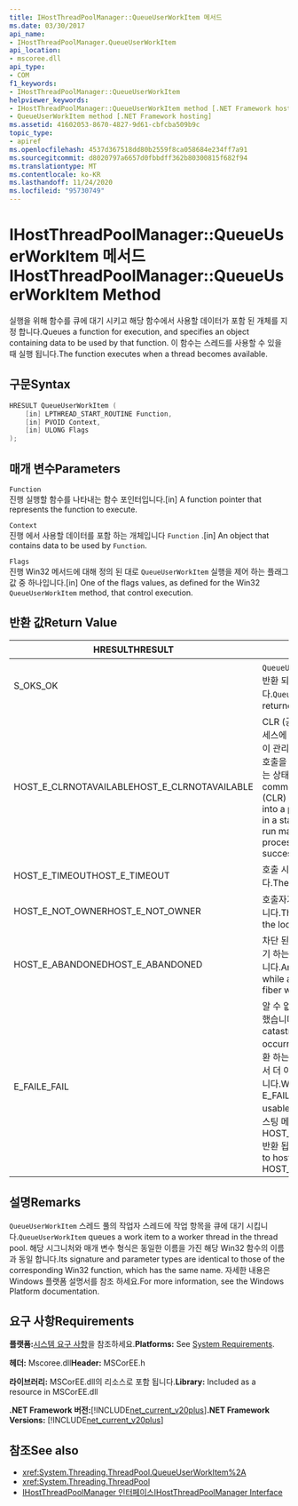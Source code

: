 ```yaml
---
title: IHostThreadPoolManager::QueueUserWorkItem 메서드
ms.date: 03/30/2017
api_name:
- IHostThreadPoolManager.QueueUserWorkItem
api_location:
- mscoree.dll
api_type:
- COM
f1_keywords:
- IHostThreadPoolManager::QueueUserWorkItem
helpviewer_keywords:
- IHostThreadPoolManager::QueueUserWorkItem method [.NET Framework hosting]
- QueueUserWorkItem method [.NET Framework hosting]
ms.assetid: 41602053-8670-4827-9d61-cbfcba509b9c
topic_type:
- apiref
ms.openlocfilehash: 4537d367518dd80b2559f8ca058684e234ff7a91
ms.sourcegitcommit: d8020797a6657d0fbbdff362b80300815f682f94
ms.translationtype: MT
ms.contentlocale: ko-KR
ms.lasthandoff: 11/24/2020
ms.locfileid: "95730749"
---
```

# <a name="ihostthreadpoolmanagerqueueuserworkitem-method"></a><span data-ttu-id="9b257-102">IHostThreadPoolManager::QueueUserWorkItem 메서드</span><span class="sxs-lookup"><span data-stu-id="9b257-102">IHostThreadPoolManager::QueueUserWorkItem Method</span></span>

<span data-ttu-id="9b257-103">실행을 위해 함수를 큐에 대기 시키고 해당 함수에서 사용할 데이터가 포함 된 개체를 지정 합니다.</span><span class="sxs-lookup"><span data-stu-id="9b257-103">Queues a function for execution, and specifies an object containing data to be used by that function.</span></span> <span data-ttu-id="9b257-104">이 함수는 스레드를 사용할 수 있을 때 실행 됩니다.</span><span class="sxs-lookup"><span data-stu-id="9b257-104">The function executes when a thread becomes available.</span></span>  
  
## <a name="syntax"></a><span data-ttu-id="9b257-105">구문</span><span class="sxs-lookup"><span data-stu-id="9b257-105">Syntax</span></span>  
  
```cpp  
HRESULT QueueUserWorkItem (  
    [in] LPTHREAD_START_ROUTINE Function,  
    [in] PVOID Context,  
    [in] ULONG Flags  
);  
```  
  
## <a name="parameters"></a><span data-ttu-id="9b257-106">매개 변수</span><span class="sxs-lookup"><span data-stu-id="9b257-106">Parameters</span></span>  

 `Function`  
 <span data-ttu-id="9b257-107">진행 실행할 함수를 나타내는 함수 포인터입니다.</span><span class="sxs-lookup"><span data-stu-id="9b257-107">[in] A function pointer that represents the function to execute.</span></span>  
  
 `Context`  
 <span data-ttu-id="9b257-108">진행 에서 사용할 데이터를 포함 하는 개체입니다 `Function` .</span><span class="sxs-lookup"><span data-stu-id="9b257-108">[in] An object that contains data to be used by `Function`.</span></span>  
  
 `Flags`  
 <span data-ttu-id="9b257-109">진행 Win32 메서드에 대해 정의 된 대로 `QueueUserWorkItem` 실행을 제어 하는 플래그 값 중 하나입니다.</span><span class="sxs-lookup"><span data-stu-id="9b257-109">[in] One of the flags values, as defined for the Win32 `QueueUserWorkItem` method, that control execution.</span></span>  
  
## <a name="return-value"></a><span data-ttu-id="9b257-110">반환 값</span><span class="sxs-lookup"><span data-stu-id="9b257-110">Return Value</span></span>  
  
|<span data-ttu-id="9b257-111">HRESULT</span><span class="sxs-lookup"><span data-stu-id="9b257-111">HRESULT</span></span>|<span data-ttu-id="9b257-112">설명</span><span class="sxs-lookup"><span data-stu-id="9b257-112">Description</span></span>|  
|-------------|-----------------|  
|<span data-ttu-id="9b257-113">S_OK</span><span class="sxs-lookup"><span data-stu-id="9b257-113">S_OK</span></span>|<span data-ttu-id="9b257-114">`QueueUserWorkItem` 성공적으로 반환 되었습니다.</span><span class="sxs-lookup"><span data-stu-id="9b257-114">`QueueUserWorkItem` returned successfully.</span></span>|  
|<span data-ttu-id="9b257-115">HOST_E_CLRNOTAVAILABLE</span><span class="sxs-lookup"><span data-stu-id="9b257-115">HOST_E_CLRNOTAVAILABLE</span></span>|<span data-ttu-id="9b257-116">CLR (공용 언어 런타임)이 프로세스에 로드 되지 않았거나 CLR이 관리 코드를 실행할 수 없거나 호출을 성공적으로 처리할 수 없는 상태에 있습니다.</span><span class="sxs-lookup"><span data-stu-id="9b257-116">The common language runtime (CLR) has not been loaded into a process, or the CLR is in a state in which it cannot run managed code or process the call successfully.</span></span>|  
|<span data-ttu-id="9b257-117">HOST_E_TIMEOUT</span><span class="sxs-lookup"><span data-stu-id="9b257-117">HOST_E_TIMEOUT</span></span>|<span data-ttu-id="9b257-118">호출 시간이 초과 되었습니다.</span><span class="sxs-lookup"><span data-stu-id="9b257-118">The call timed out.</span></span>|  
|<span data-ttu-id="9b257-119">HOST_E_NOT_OWNER</span><span class="sxs-lookup"><span data-stu-id="9b257-119">HOST_E_NOT_OWNER</span></span>|<span data-ttu-id="9b257-120">호출자가 잠금을 소유 하지 않습니다.</span><span class="sxs-lookup"><span data-stu-id="9b257-120">The caller does not own the lock.</span></span>|  
|<span data-ttu-id="9b257-121">HOST_E_ABANDONED</span><span class="sxs-lookup"><span data-stu-id="9b257-121">HOST_E_ABANDONED</span></span>|<span data-ttu-id="9b257-122">차단 된 스레드나 파이버에서 대기 하는 동안 이벤트를 취소 했습니다.</span><span class="sxs-lookup"><span data-stu-id="9b257-122">An event was canceled while a blocked thread or fiber was waiting on it.</span></span>|  
|<span data-ttu-id="9b257-123">E_FAIL</span><span class="sxs-lookup"><span data-stu-id="9b257-123">E_FAIL</span></span>|<span data-ttu-id="9b257-124">알 수 없는 치명적인 오류가 발생 했습니다.</span><span class="sxs-lookup"><span data-stu-id="9b257-124">An unknown catastrophic failure occurred.</span></span> <span data-ttu-id="9b257-125">메서드가 E_FAIL 반환 하는 경우 해당 프로세스 내에서 더 이상 CLR을 사용할 수 없습니다.</span><span class="sxs-lookup"><span data-stu-id="9b257-125">When a method returns E_FAIL, the CLR is no longer usable within the process.</span></span> <span data-ttu-id="9b257-126">호스팅 메서드를 이후에 호출 하면 HOST_E_CLRNOTAVAILABLE 반환 됩니다.</span><span class="sxs-lookup"><span data-stu-id="9b257-126">Subsequent calls to hosting methods return HOST_E_CLRNOTAVAILABLE.</span></span>|  
  
## <a name="remarks"></a><span data-ttu-id="9b257-127">설명</span><span class="sxs-lookup"><span data-stu-id="9b257-127">Remarks</span></span>  

 <span data-ttu-id="9b257-128">`QueueUserWorkItem` 스레드 풀의 작업자 스레드에 작업 항목을 큐에 대기 시킵니다.</span><span class="sxs-lookup"><span data-stu-id="9b257-128">`QueueUserWorkItem` queues a work item to a worker thread in the thread pool.</span></span> <span data-ttu-id="9b257-129">해당 시그니처와 매개 변수 형식은 동일한 이름을 가진 해당 Win32 함수의 이름과 동일 합니다.</span><span class="sxs-lookup"><span data-stu-id="9b257-129">Its signature and parameter types are identical to those of the corresponding Win32 function, which has the same name.</span></span> <span data-ttu-id="9b257-130">자세한 내용은 Windows 플랫폼 설명서를 참조 하세요.</span><span class="sxs-lookup"><span data-stu-id="9b257-130">For more information, see the Windows Platform documentation.</span></span>  
  
## <a name="requirements"></a><span data-ttu-id="9b257-131">요구 사항</span><span class="sxs-lookup"><span data-stu-id="9b257-131">Requirements</span></span>  

 <span data-ttu-id="9b257-132">**플랫폼:**[시스템 요구 사항](../../get-started/system-requirements.md)을 참조하세요.</span><span class="sxs-lookup"><span data-stu-id="9b257-132">**Platforms:** See [System Requirements](../../get-started/system-requirements.md).</span></span>  
  
 <span data-ttu-id="9b257-133">**헤더:** Mscoree.dll</span><span class="sxs-lookup"><span data-stu-id="9b257-133">**Header:** MSCorEE.h</span></span>  
  
 <span data-ttu-id="9b257-134">**라이브러리:** MSCorEE.dll의 리소스로 포함 됩니다.</span><span class="sxs-lookup"><span data-stu-id="9b257-134">**Library:** Included as a resource in MSCorEE.dll</span></span>  
  
 <span data-ttu-id="9b257-135">**.NET Framework 버전:**[!INCLUDE[net_current_v20plus](../../../../includes/net-current-v20plus-md.md)]</span><span class="sxs-lookup"><span data-stu-id="9b257-135">**.NET Framework Versions:** [!INCLUDE[net_current_v20plus](../../../../includes/net-current-v20plus-md.md)]</span></span>  
  
## <a name="see-also"></a><span data-ttu-id="9b257-136">참조</span><span class="sxs-lookup"><span data-stu-id="9b257-136">See also</span></span>

- <xref:System.Threading.ThreadPool.QueueUserWorkItem%2A>
- <xref:System.Threading.ThreadPool>
- [<span data-ttu-id="9b257-137">IHostThreadPoolManager 인터페이스</span><span class="sxs-lookup"><span data-stu-id="9b257-137">IHostThreadPoolManager Interface</span></span>](ihostthreadpoolmanager-interface.md)
